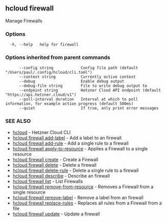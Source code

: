 ## hcloud firewall

Manage Firewalls

### Options

```
  -h, --help   help for firewall
```

### Options inherited from parent commands

```
      --config string            Config file path (default "/Users/paul/.config/hcloud/cli.toml")
      --context string           Currently active context
      --debug                    Enable debug output
      --debug-file string        File to write debug output to
      --endpoint string          Hetzner Cloud API endpoint (default "https://api.hetzner.cloud/v1")
      --poll-interval duration   Interval at which to poll information, for example action progress (default 500ms)
      --quiet                    If true, only print error messages
```

### SEE ALSO

* [hcloud](hcloud.md)	 - Hetzner Cloud CLI
* [hcloud firewall add-label](hcloud_firewall_add-label.md)	 - Add a label to an firewall
* [hcloud firewall add-rule](hcloud_firewall_add-rule.md)	 - Add a single rule to a firewall
* [hcloud firewall apply-to-resource](hcloud_firewall_apply-to-resource.md)	 - Applies a Firewall to a single resource
* [hcloud firewall create](hcloud_firewall_create.md)	 - Create a Firewall
* [hcloud firewall delete](hcloud_firewall_delete.md)	 - Delete a firewall
* [hcloud firewall delete-rule](hcloud_firewall_delete-rule.md)	 - Delete a single rule to a firewall
* [hcloud firewall describe](hcloud_firewall_describe.md)	 - Describe an firewall
* [hcloud firewall list](hcloud_firewall_list.md)	 - List Firewalls
* [hcloud firewall remove-from-resource](hcloud_firewall_remove-from-resource.md)	 - Removes a Firewall from a single resource
* [hcloud firewall remove-label](hcloud_firewall_remove-label.md)	 - Remove a label from an firewall
* [hcloud firewall replace-rules](hcloud_firewall_replace-rules.md)	 - Replaces all rules from a Firewall from a file
* [hcloud firewall update](hcloud_firewall_update.md)	 - Update a firewall
